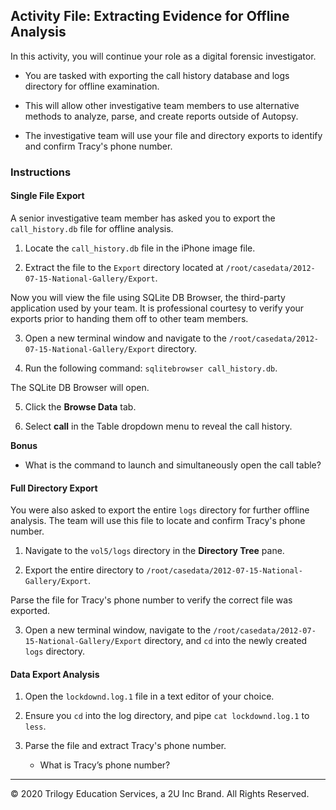 ## Activity File: Extracting Evidence for Offline Analysis
   

In this activity, you will continue your role as a digital forensic investigator.
 
- You are tasked with exporting the call history database and logs directory for offline examination. 

- This will allow other investigative team members to use alternative methods to analyze, parse, and create reports outside of Autopsy.
 
- The investigative team will use your file and directory exports to identify and confirm Tracy's phone number.


### Instructions

#### Single File Export
 
A senior investigative team member has asked you to export the `call_history.db` file for offline analysis.

  1. Locate the `call_history.db` file in the iPhone image file.
 
  2. Extract the file to the `Export` directory located at `/root/casedata/2012-07-15-National-Gallery/Export`.
 
Now you will view the file using SQLite DB Browser, the third-party application used by your team. It is professional courtesy to verify your exports prior to handing them off to other team members.
 
  3. Open a new terminal window and navigate to the `/root/casedata/2012-07-15-National-Gallery/Export` directory.
 
  4. Run the following command: `sqlitebrowser call_history.db`.
 
   The SQLite DB Browser will open.
 
  5. Click the **Browse Data** tab.
 
  6. Select **call** in the Table dropdown menu to reveal the call history.
 
  **Bonus**
 
  - What is the command to launch and simultaneously open the call table?
 
#### Full Directory Export  
 
You were also asked to export the entire `logs` directory for further offline analysis. The team will use this file to locate and confirm Tracy's phone number.
 
  1. Navigate to the `vol5/logs` directory in the **Directory Tree** pane.
  
  2. Export the entire directory to `/root/casedata/2012-07-15-National-Gallery/Export`.
 
Parse the file for Tracy's phone number to verify the correct file was exported.
 
  3. Open a new terminal window, navigate to the `/root/casedata/2012-07-15-National-Gallery/Export` directory, and `cd` into the newly created `logs` directory.
 
#### Data Export Analysis 

1. Open the `lockdownd.log.1` file in a text editor of your choice.
 
2. Ensure you `cd` into the log directory, and pipe `cat lockdownd.log.1` to `less`.
 
3. Parse the file and extract Tracy's phone number.
 
   - What is Tracy’s phone number?
 

----
 
&copy; 2020 Trilogy Education Services, a 2U Inc Brand.   All Rights Reserved.

